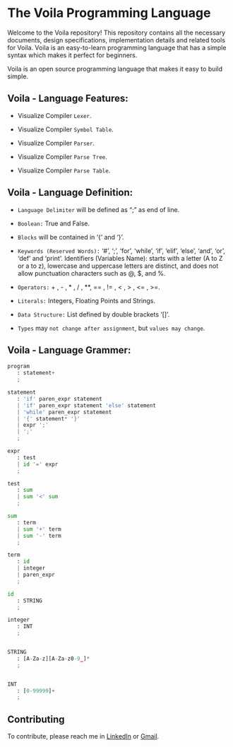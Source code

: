 # The Voila Programming Language

Welcome to the Voila repository! This repository contains all the necessary documents, design specifications, implementation details and related tools for Voila. Voila is an easy-to-learn programming language that has a simple syntax which makes it perfect for beginners.

Voila is an open source programming language that makes it easy to build simple.

## Voila - Language Features:

* Visualize Compiler `Lexer`.

* Visualize Compiler `Symbol Table`.

* Visualize Compiler `Parser`.

* Visualize Compiler `Parse Tree`.

* Visualize Compiler `Parse Table`.



## Voila - Language Definition: 

* `Language Delimiter` will be defined as “;” as end of line.

* `Boolean:` True and False.

* `Blocks` will be contained in ‘{’ and ‘}’.

* `Keywords (Reserved Words):` ‘#’, ‘;’, ‘for’, ‘while’, ‘if’, ‘elif’, ‘else’, ‘and’, ‘or’, ‘def’ and ‘print’.
Identifiers (Variables Name): starts with a letter (A to Z or a to z), lowercase and uppercase letters are distinct, and does not allow punctuation characters such as @, $, and %.

* `Operators:` + , - , * , / , **, == , != , < , > , <= , >=.

* `Literals:` Integers, Floating Points and Strings.

* `Data Structure:` List defined by double brackets ‘[]’.

* `Types` may `not change after assignment`, but `values may change`.

## Voila - Language Grammer:

```python
program
   : statement+
   ;

statement
   : 'if' paren_expr statement
   | 'if' paren_expr statement 'else' statement
   | 'while' paren_expr statement
   | '{' statement* '}'
   | expr ';'
   | ';'
   ;

expr
   : test
   | id '=' expr
   ;

test
   : sum
   | sum '<' sum
   ;

sum
   : term
   | sum '+' term
   | sum '-' term
   ;

term
   : id
   | integer
   | paren_expr
   ;

id
   : STRING
   ;

integer
   : INT
   ;


STRING
   : [A-Za-z][A-Za-z0-9_]*
   ;


INT
   : [0-99999]+
   ;
```

## Contributing

To contribute, please reach me in [LinkedIn](https://www.linkedin.com/in/ebgazar/) or [Gmail](https://mail.google.com/mail/u/0/#inbox?compose=CllgCHrjDTSNgGDVkrdVtJFtGCVxjRjqnBRfKNtLxWWCVhhfNBvmxvpjVRKJRljkgzcRWgmJsWg).

